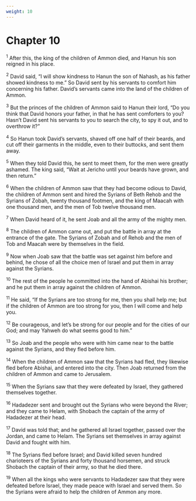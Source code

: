 ```yaml
---
weight: 10
---
```


# Chapter 10

<sup>1</sup> After this, the king of the children of Ammon died, and Hanun his son reigned in his place. 

<sup>2</sup> David said, “I will show kindness to Hanun the son of Nahash, as his father showed kindness to me.” So David sent by his servants to comfort him concerning his father. David’s servants came into the land of the children of Ammon. 

<sup>3</sup> But the princes of the children of Ammon said to Hanun their lord, “Do you think that David honors your father, in that he has sent comforters to you? Hasn’t David sent his servants to you to search the city, to spy it out, and to overthrow it?” 

<sup>4</sup> So Hanun took David’s servants, shaved off one half of their beards, and cut off their garments in the middle, even to their buttocks, and sent them away. 

<sup>5</sup> When they told David this, he sent to meet them, for the men were greatly ashamed. The king said, “Wait at Jericho until your beards have grown, and then return.” 

<sup>6</sup> When the children of Ammon saw that they had become odious to David, the children of Ammon sent and hired the Syrians of Beth Rehob and the Syrians of Zobah, twenty thousand footmen, and the king of Maacah with one thousand men, and the men of Tob twelve thousand men. 

<sup>7</sup> When David heard of it, he sent Joab and all the army of the mighty men. 

<sup>8</sup> The children of Ammon came out, and put the battle in array at the entrance of the gate. The Syrians of Zobah and of Rehob and the men of Tob and Maacah were by themselves in the field. 

<sup>9</sup> Now when Joab saw that the battle was set against him before and behind, he chose of all the choice men of Israel and put them in array against the Syrians. 

<sup>10</sup> The rest of the people he committed into the hand of Abishai his brother; and he put them in array against the children of Ammon. 

<sup>11</sup> He said, “If the Syrians are too strong for me, then you shall help me; but if the children of Ammon are too strong for you, then I will come and help you. 

<sup>12</sup> Be courageous, and let’s be strong for our people and for the cities of our God; and may Yahweh do what seems good to him.” 

<sup>13</sup> So Joab and the people who were with him came near to the battle against the Syrians, and they fled before him. 

<sup>14</sup> When the children of Ammon saw that the Syrians had fled, they likewise fled before Abishai, and entered into the city. Then Joab returned from the children of Ammon and came to Jerusalem. 

<sup>15</sup> When the Syrians saw that they were defeated by Israel, they gathered themselves together. 

<sup>16</sup> Hadadezer sent and brought out the Syrians who were beyond the River; and they came to Helam, with Shobach the captain of the army of Hadadezer at their head. 

<sup>17</sup> David was told that; and he gathered all Israel together, passed over the Jordan, and came to Helam. The Syrians set themselves in array against David and fought with him. 

<sup>18</sup> The Syrians fled before Israel; and David killed seven hundred charioteers of the Syrians and forty thousand horsemen, and struck Shobach the captain of their army, so that he died there. 

<sup>19</sup> When all the kings who were servants to Hadadezer saw that they were defeated before Israel, they made peace with Israel and served them. So the Syrians were afraid to help the children of Ammon any more. 


